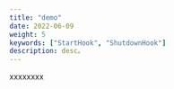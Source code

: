 ```yaml
---
title: "demo"
date: 2022-06-09
weight: 5
keywords: ["StartHook", "ShutdownHook"]
description: desc。
---
```


xxxxxxxx
